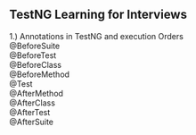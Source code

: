 ## TestNG Learning for Interviews
1.) Annotations in TestNG and execution Orders <br>
                                              @BeforeSuite <br>
                                              @BeforeTest <br>
                                              @BeforeClass <br>
                                              @BeforeMethod <br>
                                              @Test <br>
                                              @AfterMethod <br>
                                              @AfterClass <br>
                                              @AfterTest <br>
                                              @AfterSuite <br>
    
